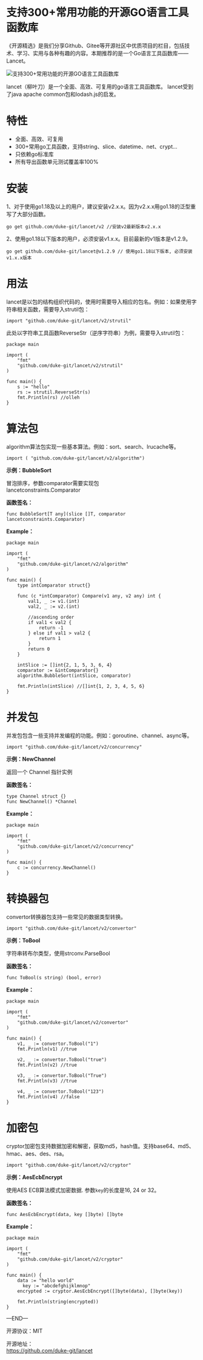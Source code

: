 # 支持300+常用功能的开源GO语言工具函数库

《开源精选》是我们分享Github、Gitee等开源社区中优质项目的栏目，包括技术、学习、实用与各种有趣的内容。本期推荐的是一个Go语言工具函数库——Lancet。

![支持300+常用功能的开源GO语言工具函数库](./lancet/6b089ae5e57c426980323b7edc72055f.png)

lancet（柳叶刀）是一个全面、高效、可复用的go语言工具函数库。 lancet受到了java apache common包和lodash.js的启发。

# 特性

- 全面、高效、可复用
- 300+常用go工具函数，支持string、slice、datetime、net、crypt...
- 只依赖go标准库
- 所有导出函数单元测试覆盖率100%

# 安装

1、对于使用go1.18及以上的用户，建议安装v2.x.x。因为v2.x.x用go1.18的泛型重写了大部分函数。

```
go get github.com/duke-git/lancet/v2 //安装v2最新版本v2.x.x
```

2、使用go1.18以下版本的用户，必须安装v1.x.x。目前最新的v1版本是v1.2.9。

```
go get github.com/duke-git/lancet@v1.2.9 // 使用go1.18以下版本, 必须安装v1.x.x版本
```

# 用法

lancet是以包的结构组织代码的，使用时需要导入相应的包名。例如：如果使用字符串相关函数，需要导入strutil包：

```
import "github.com/duke-git/lancet/v2/strutil"
```

此处以字符串工具函数ReverseStr（逆序字符串）为例，需要导入strutil包：

```
package main

import (
    "fmt"
    "github.com/duke-git/lancet/v2/strutil"
)

func main() {
    s := "hello"
    rs := strutil.ReverseStr(s)
    fmt.Println(rs) //olleh
}
```

# 算法包

algorithm算法包实现一些基本算法。例如：sort、search、lrucache等。

```
import ( "github.com/duke-git/lancet/v2/algorithm")
```

**示例：BubbleSort**

冒泡排序，参数comparator需要实现包  
lancetconstraints.Comparator

**函数签名：**

```
func BubbleSort[T any](slice []T, comparator lancetconstraints.Comparator)
```

**Example：**

```
package main

import (
    "fmt"
    "github.com/duke-git/lancet/v2/algorithm"
)

func main() {
    type intComparator struct{}

    func (c *intComparator) Compare(v1 any, v2 any) int {
        val1, _ := v1.(int)
        val2, _ := v2.(int)

        //ascending order
        if val1 < val2 {
            return -1
        } else if val1 > val2 {
            return 1
        }
        return 0
    }

    intSlice := []int{2, 1, 5, 3, 6, 4}
    comparator := &intComparator{}
    algorithm.BubbleSort(intSlice, comparator)

    fmt.Println(intSlice) //[]int{1, 2, 3, 4, 5, 6}
}
```

# 并发包

并发包包含一些支持并发编程的功能。例如：goroutine、channel、async等。

```
import "github.com/duke-git/lancet/v2/concurrency"
```

**示例：NewChannel**

返回一个 Channel 指针实例

**函数签名：**

```
type Channel struct {}
func NewChannel() *Channel
```

**Example：**

```
package main

import (
    "fmt"
    "github.com/duke-git/lancet/v2/concurrency"
)

func main() {
    c := concurrency.NewChannel()
}
```

# 转换器包

convertor转换器包支持一些常见的数据类型转换。

```
import "github.com/duke-git/lancet/v2/convertor"
```

**示例：ToBool**

字符串转布尔类型，使用strconv.ParseBool

**函数签名：**

```
func ToBool(s string) (bool, error)
```

**Example：**

```
package main

import (
    "fmt"
    "github.com/duke-git/lancet/v2/convertor"
)

func main() {
    v1, _ := convertor.ToBool("1")
    fmt.Println(v1) //true

    v2, _ := convertor.ToBool("true")
    fmt.Println(v2) //true

    v3, _ := convertor.ToBool("True")
    fmt.Println(v3) //true

    v4, _ := convertor.ToBool("123")
    fmt.Println(v4) //false
}
```

# 加密包

cryptor加密包支持数据加密和解密，获取md5，hash值。支持base64、md5、hmac、aes、des、rsa。

```
import "github.com/duke-git/lancet/v2/cryptor"
```

**示例：AesEcbEncrypt**

使用AES ECB算法模式加密数据. 参数`key`的长度是16, 24 or 32。

**函数签名：**

```
func AesEcbEncrypt(data, key []byte) []byte
```

**Example：**

```
package main

import (
    "fmt"
    "github.com/duke-git/lancet/v2/cryptor"
)

func main() {
    data := "hello world"
      key := "abcdefghijklmnop"
    encrypted := cryptor.AesEcbEncrypt([]byte(data), []byte(key))

    fmt.Println(string(encrypted))
}
```

—END—

开源协议：MIT

开源地址：  
https://github.com/duke-git/lancet
